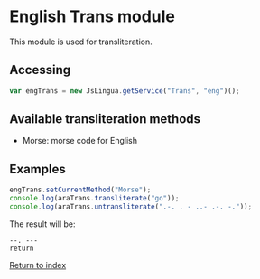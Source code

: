 # English Trans module

This module is used for transliteration.

## Accessing

```javascript
var engTrans = new JsLingua.getService("Trans", "eng")();
```

## Available transliteration methods

- Morse: morse code for English

## Examples

```javascript
engTrans.setCurrentMethod("Morse");
console.log(araTrans.transliterate("go"));
console.log(araTrans.untransliterate(".-. . - ..- .-. -."));
```

The result will be:

```
--. ---
return
```

[Return to index](./index.md)
